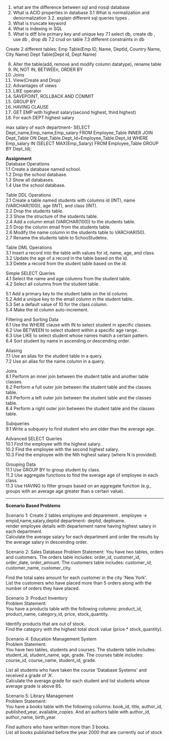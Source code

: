 1. what are the difference between sql and nosql database
2. What is ACID properties in database
3.1 What is normalization and denormalization
3.2. explain different sql queries types .
4. What is truncate keyword
5. What is indexing in SQL
6. What is diff b/w primary key and unique key
7.1 select db, create db , use db , drop db
7.2 crud on table
7.3 different constraints in db


Create 2 different tables: Emp Table(Emp ID, Name, DeptId, Country Name, City Name)
Dept Table(Dept Id, Dept Name)

8. Alter the table(add, remove and modify column datatype), rename table
9. IN, NOT IN, BETWEEn, ORDER BY
10. Joins
11. View(Create and Drop)
12. Advantages of views
13. LIKE operator
14. SAVEPOINT, ROLLBACK AND COMMIT
15. GROUP BY
16. HAVING CLAUSE
17. GET EMP with highest salary(second highest, third highest)
18. For each DEPT highest salary

max salary of each department- 
SELECT Dept_name,Emp_name,Emp_salary FROM Employee_Table
INNER JOIN 
Dept_Table
ON Dept_Table.Dept_Id=Employee_Table.Dept_Id
WHERE Emp_salary IN (SELECT MAX(Emp_Salary) FROM Employee_Table GROUP BY Dept_Id);    

**Assignment**       
Database Operations   
1.1 Create a database named school.    
1.2 Drop the school database.    
1.3 Show all databases.    
1.4 Use the school database.    

Table DDL Operations    
2.1 Create a table named students with columns id (INT), name (VARCHAR(100)), age (INT), and class (INT).    
2.2 Drop the students table.    
2.3 Show the structure of the students table.   
2.4 Add a column email (VARCHAR(100)) to the students table.    
2.5 Drop the column email from the students table.    
2.6 Modify the name column in the students table to VARCHAR(50).     
2.7 Rename the students table to SchooStudetns.    

Table DML Operations     
3.1 Insert a record into the table with values for id, name, age, and class.    
3.2 Update the age of a record in the table based on the id.    
3.3 Delete a record from the student table based on the id.    

Simple SELECT Queries   
4.1 Select the name and age columns from the student table.    
4.2 Select all columns from the student table.        

5.1 Add a primary key to the student table on the id column.    
5.2 Add a unique key to the email column in the student table.     
5.3 Set a default value of 10 for the class column.     
5.4 Make the id column auto-increment.     

Filtering and Sorting Data    
6.1 Use the WHERE clause with IN to select student in specific classes.    
6.2 Use BETWEEN to select student within a specific age range.    
6.3 Use LIKE to select student whose names match a certain pattern.    
6.4 Sort student by name in ascending or descending order.    

Aliasing   
7.1 Use an alias for the student table in a query.    
7.2 Use an alias for the name column in a query.    

Joins    
8.1 Perform an inner join between the student table and another table classes.    
8.2 Perform a full outer join between the student table and the classes table.    
8.3 Perform a left outer join between the student table and the classes table.     
8.4 Perform a right outer join between the student table and the classes table.

Subqueries   
9.1 Write a subquery to find student who are older than the average age.    
    
Advanced SELECT Queries    
10.1 Find the employee with the highest salary.    
10.2 Find the employee with the second highest salary.    
10.3 Find the employee with the Nth highest salary (where N is provided).    

Grouping Data    
11.1 Use GROUP BY to group student by class.    
11.2 Use aggregate functions to find the average age of employee in each class.    
11.3 Use HAVING to filter groups based on an aggregate function (e.g., groups with an average age greater than a certain value).    

 ---
 **Scenario Based Problems**
 
 Scenario 1: Create 2 tables employee and deparement . employee -> empid,name,salary,deptid   department- deptid, deptname.    
render employee details with departement name having highest salary in each department.         
Calculate the average salary for each department and order the results by the average salary in descending order.    

Scenario 2: Sales Database
Problem Statement:
You have two tables, orders and customers. The orders table includes: order_id, customer_id, order_date, order_amount. The customers table includes: customer_id, customer_name, customer_city.   

Find the total sales amount for each customer in the city 'New York'.    
List the customers who have placed more than 5 orders along with the number of orders they have placed.     

Scenario 3: Product Inventory    
Problem Statement:    
You have a products table with the following columns: product_id, product_name, category_id, price, stock_quantity.   

Identify products that are out of stock.    
Find the category with the highest total stock value (price * stock_quantity).  

Scenario 4: Education Management System     
Problem Statement:    
You have two tables, students and courses. The students table includes: student_id, student_name, age, grade. The courses table includes: course_id, course_name, student_id, grade.    
    
List all students who have taken the course 'Database Systems' and received a grade of 'A'.   
Calculate the average grade for each student and list students whose average grade is above 85.    

Scenario 5: Library Management      
Problem Statement:    
You have a books table with the following columns: book_id, title, author_id, published_year, available_copies. And an authors table with author_id, author_name, birth_year.    

Find authors who have written more than 3 books.    
List all books published before the year 2000 that are currently out of stock    

